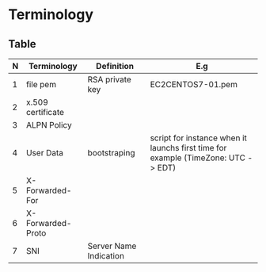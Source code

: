 # Terminology

## Table
| N | Terminology | Definition      | E.g               |
| - | ----------- | --------------- | ----------------- |
| 1 | file pem    | RSA private key | EC2CENTOS7-01.pem |
| 2 | x.509 certificate | | |
| 3 | ALPN Policy | | |
| 4 | User Data | bootstraping | script for instance when it launchs first time for example (TimeZone: UTC - > EDT) |
| 5 | X-Forwarded-For | | |
| 6 | X-Forwarded-Proto | | |
| 7 | SNI | Server Name Indication |||
